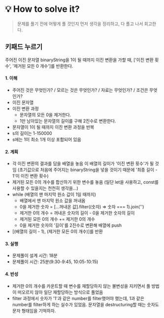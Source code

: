 # 💡 How to solve it?
> 문제를 풀기 전에 어떻게 풀 것인지 먼저 생각을 정리하고, 다 풀고 나서 회고한다.

## 키패드 누르기
주어진 이진 문자열 binaryString을 1이 될 때까지 이진 변환을 가할 때,
['이진 변환 횟수', '제거된 모든 0 개수']를 반환한다.

#### 1. 이해
- 주어진 것은 무엇인가? / 모르는 것은 무엇인가? / 자료는 무엇인가? / 조건은 무엇인가?
- 이진 문자열
- 이진 변환 과정
  - 문자열의 모든 0을 제거한다.
  - 1만 남아있는 문자열의 길이를 구해 2진수로 변환한다.
- 문자열이 1이 될 때까지 이진 변환 과정을 반복
- s의 길이는 1-150000
- s에는 1이 최소 1개 이상 포함되어 있음

#### 2. 계획
- 각 이진 변환의 결과를 담을 배열을 놓음
  이 배열의 길이가 '이진 변환 횟수'가 될 것임
  (초기값으로 처음에 주어지는 binaryString을 넣을 것이기 때문에 '최종 길이 - 1'이 이진 변환 횟수)
- 제거된 모든 0의 개수를 합산하기 위한 변수를 놓음
  (일단 let을 사용하고, const를 사용할 수 있을지는 천천히 생각을...)
- while (배열의 맨 마지막 원소 값이 1일 때까지)
  - 배열에서 맨 마지막 원소 값을 꺼내옴
  - 0을 제거한 숫자 = [...꺼내온 값].filter((숫자) => 숫자 === 1).join('')
  - 제거한 0의 개수 = 꺼내온 숫자의 길이 - 0을 제거한 숫자의 길이
  - 제거된 모든 0의 개수 += 제거한 0의 개수
  - 0을 제거한 숫자의 '길이'를 2진수로 변환해 배열에 push
- [(배열의 길이 - 1), (제거한 모든 0의 개수)]를 반환

#### 3. 실행
- 문제풀이 설계 시간: 18분
- 문제풀이 시간: 25분(9:30-9:45, 10:05-10:15)

#### 4. 반성
- 제거한 0의 개수를 카운트할 때 변수를 재할당하지 않는 불변성을 지키면서 풀 방법이 떠오르지 않아
  일단 재할당하는 방식으로 풀었음
- filter 과정에서 숫자가 '1'과 같은 number를 filter했어야 했는데, 1과 같은 number를
  filter하게 하는 실수가 있었음. 문자열을 destructuring할 때는 숫자도 문자 형태임을 기억하자.
